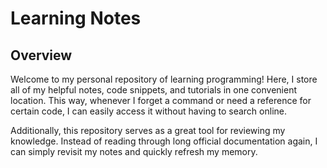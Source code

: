 # Learning Notes

## Overview

Welcome to my personal repository of learning programming! Here, I store all of my helpful notes, code snippets, and tutorials in one convenient location. This way, whenever I forget a command or need a reference for certain code, I can easily access it without having to search online.

Additionally, this repository serves as a great tool for reviewing my knowledge. Instead of reading through long official documentation again, I can simply revisit my notes and quickly refresh my memory.